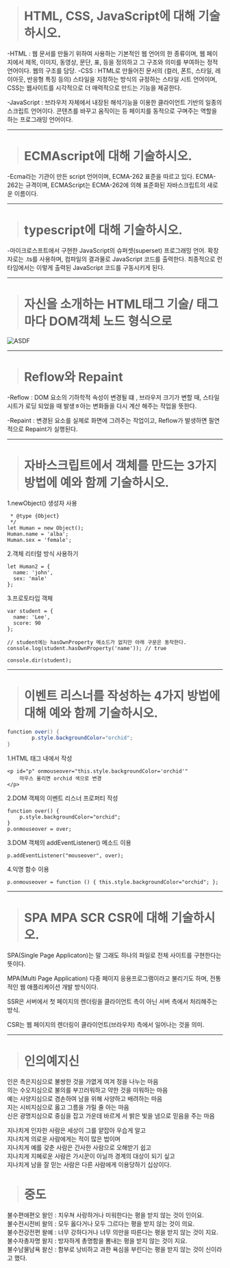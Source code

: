 ># HTML, CSS, JavaScript에 대해 기술하시오.
-HTML : 웹 문서를 만들기 위하여 사용하는 기본적인 웹 언어의 한 종류이며, 웹 페이지에서 제목, 이미지, 동영상, 문단, 표, 등을 정의하고 그 구조와 의미를 부여하는 정적 언어이다. 웹의 구조를 담당.
-CSS : HTML로 만들어진 문서의 (컬러, 폰트, 스타일, 레이아웃, 반응형 특징 등의) 스타일을 지정하는 방식의 규정하는 스타일 시트 언어이며, CSS는 웹사이트를 시각적으로 더 매력적으로 만드는 기능을 제공한다.   
   
-JavaScript : 브라우저 자체에서 내장된 해석기능을 이용한 클라이언트 기반의 일종의 스크립트 언어이다. 콘텐츠를 바꾸고 움직이는 등 페이지를 동적으로 구며주는 역할을 하는 프로그래밍 언어이다.

------------------------------------------------------

># ECMAscript에 대해 기술하시오.
-Ecma라는 기관이 만든 script 언어이며, ECMA-262 표준을 따르고 있다. ECMA-262는 규격이며, ECMAScript는 ECMA-262에 의해 표준화된 자바스크립트의 새로운 이름이다.

------------------------------------------------------

># typescript에 대해 기술하시오.
-마이크로스프트에서 구현한 JavaScript의 슈퍼셋(superset) 프로그래밍 언어. 확장자로는 .ts를 사용하며, 컴파일의 결과물로 JavaScript 코드를 출력한다. 최종적으로 런타임에서는 이렇게 출력된 JavaScript 코드를 구동시키게 된다.

-----------------------------------------------------

># 자신을 소개하는 HTML태그 기술/ 태그마다 DOM객체 노드 형식으로
![ASDF](https://user-images.githubusercontent.com/80075223/208042276-0ee09600-bf15-4d3e-8ebb-6764de80e362.JPG)

-----------------------------------------------------

># Reflow와 Repaint
-Reflow : DOM 요소의 기하학적 속성이 변경될 떄 , 브라우저 크기가 변할 때, 스타일 시트가 로딩 되었을 때 발생ㅎ아는 변화들을 다시 계산 해주는 작업을 뜻한다.   
   
-Repaint : 변경된 요소를 실제로 화면에 그려주는 작업이고, Reflow가 발생하면 필연적으로 Repaint가 실행된다.

-----------------------------------------------------

># 자바스크립트에서 객체를 만드는 3가지 방법에 예와 함께 기술하시오.
1.newObject() 생성자 사용
```
 * @type {Object}
 */
let Human = new Object();
Human.name = 'alba';
Human.sex = 'female';
```
   
2.객체 리터럴 방식 사용하기
```
let Human2 = {
  name: 'john',
  sex: 'male'
};
```
   
3.프로토타입 객체
```
var student = {
  name: 'Lee',
  score: 90
};

// student에는 hasOwnProperty 메소드가 없지만 아래 구문은 동작한다.
console.log(student.hasOwnProperty('name')); // true

console.dir(student);
```

-----------------------------------------------------

># 이벤트 리스너를 작성하는 4가지 방법에 대해 예와 함께 기술하시오.
```java
function over() {
		p.style.backgroundColor="orchid";
}
```
1.HTML 태그 내에서 작성
```
<p id="p" onmouseover="this.style.backgroundColor='orchid'"
	마우스 올리면 orchid 색으로 변경
</p>
```   
   
2.DOM 객체의 이벤트 리스너 프로퍼티 작성
```
function over() {
	p.style.backgroundColor="orchid";
}
p.onmouseover = over;
```
   
3.DOM 객체의 addEventListener() 메소드 이용
```
p.addEventListener("mouseover", over);
```
   
4.익명 함수 이용
```
p.onmouseover = function () { this.style.backgroundColor="orchid"; }; 
```
-----------------------------------------------------

># SPA MPA SCR CSR에 대해 기술하시오.
SPA(Single Page Applicaton)는 말 그래도 하나의 파일로 전체 사이트를 구현한다는 뜻이다.   
   
MPA(Multi Page Application) 다중 페이지 응용프로그램이라고 불리기도 하며, 전통적인 웹 애플리케이션 개발 방식이다.   
   
SSR은 서버에서 첫 페이지의 렌더링을 클라이언트 측이 아닌 서버 측에서 처리해주는 방식.   
   
CSR는 웹 페이지의 렌더링이 클라이언트(브라우저) 측에서 일어나는 것을 의미.   

------------------------------------------------------

># 인의예지신 
인은 측은지심으로 불쌍한 것을 가엾게 여겨 정을 나누는 마음   
의는 수오지심으로 불의를 부끄러워하고 약한 것을 미워하는 마음   
예는 사양지심으로 겸손하여 남을 위해 사양하고 배려하는 마음   
지는 시비지심으로 옳고 그름을 가릴 줄 아는 마음   
신은 광명지심으로 중심을 잡고 가운데 바르게 서 밝은 빛을 냄으로 믿음을 주는 마음   
   
지나치게 인자한 사람은 세상이 그를 얕잡아 우습게 알고   
지나치게 의로운 사람에게는 적이 많은 법이며   
지나치게 예를 갖춘 사람은 간사한 사람으로 오해받기 쉽고   
지나치게 지혜로운 사람은 가시꾼이 아닐까 경계의 대상이 되기 싶고   
지나치게 남을 잘 믿는 사람은 다른 사람에게 이용당하기 십상이다.   

># 중도
불수편애편오 왈인 : 치우쳐 사랑하거나 미워한다는 평을 받지 않는 것이 인이요.   
불수전시전비 왈의 : 모두 옳다거나 모두 그르다는 평을 받지 않는 것이 의요.   
불수전강전편 왈예 : 너무 강하다거나 너무 의만을 따른다는 평을 받지 않는 것이 지요.   
불수자총자명 왈지 : 방자하게 총명함을 뽐내는 평을 받지 않는 것이 지요.   
불수남물남욕 왈신 : 함부로 낭비하고 과한 욕심을 부린다는 평을 받지 않는 것이 신이라고 했다.   
